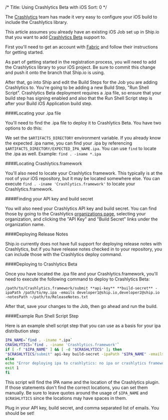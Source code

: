 /*
Title: Using Crashlytics Beta with iOS
Sort: 0
*/

The [Crashlytics](https://try.crashlytics.com/) team has made it very easy to configure your iOS build to include the Crashlytics library.

This article assumes you already have an existing iOS Job set up in Ship.io that you want to add [Crashlytics Beta](http://try.crashlytics.com/beta/) support to.

First you'll need to get an account with [Fabric](https://get.fabric.io/) and follow their instructions for getting started.

As part of getting started in the registration process, you will need to add the Crashlytics library to your iOS project. Be sure to commit this change and push it onto the branch that Ship.io is using.

After that, go into Ship and edit the Build Steps for the Job you are adding Crashlytics to. You're going to be adding a new Build Step, "Run Shell Script". Crashlytics Beta deployment requires a .ipa file, so ensure that your build step has signing enabled and also that the Run Shell Script step is after your Build iOS Application build step.

####Locating your .ipa file

You'll need to find the .ipa file to deploy it to Crashlytics Beta. You have two options to do this:

We set the `$ARTIFACTS_DIRECTORY` environment variable. If you already know the expected .ipa name, you can find your .ipa by referencing `$ARTIFACTS_DIRECTORY/EXPECTED_IPA_NAME.ipa`.
You can use `find` to locate the .ipa as well. Example: `find . -iname *.ipa`

####Locating Crashlytics.framework

You'll also need to locate your Crashlytics framework. This typically is at the root of your iOS repository, but it may be located somewhere else. You can execute `find . -iname 'Crashlytics.framework'` to locate your Crashlytics.framework. 

####Finding your API key and build secret

You will also need your Crashlytics API key and build secret. You can find those by going to the Crashlytics [organizations page](https://www.crashlytics.com/settings/organizations), selecting your organization, and clicking the "API Key" and "Build Secret" links under the organization name.

####Deploying Release Notes

Ship.io currently does not have full support for deploying release notes with Crashlytics, but if you have release notes checked in to your repository, you can include those with the Crashlytics deploy command. 

####Deploying to Crashlytics Beta

Once you have located the .ipa file and your Crashlytics.framework, you'll need to execute the following command to deploy to Crashlytics Beta:

```
/path/to/Crashlytics.framework/submit **api-key** **build-secret** -ipaPath /path/to/my.ipa -emails developer1@ship.io,developer2@ship.io -notesPath ~/path/to/ReleaseNotes.txt
```

After that, save your changes to the Job, then go ahead and run the build.

####Example Run Shell Script Step

Here is an example shell script step that you can use as a basis for your ipa distribution step:

```bash
IPA_NAME=`find . -iname *.ipa`
CRASHLYTICS=`find . -iname 'Crashlytics.framework'`
if [ -f "$IPA_NAME" ] && [ -d "$CRASHLYTICS" ]; then
"$CRASHLYTICS/submit" api-key build-secret -ipaPath "$IPA_NAME" -emails **comma-separated-emails**
else
echo "Error deploying ipa to crashlytics: no ipa or crashlytics framework found!";
exit 1
fi
```

This script will find the IPA name and the location of the Crashlytics plugin. If those statements don't find the correct locations, you can set them manually. Be sure to leave quotes around the usage of `$IPA_NAME` and `$CRASHLYTICS` since the locations may have spaces in them. 

Plug in your API key, build secret, and comma separated list of emails. You should be set!
